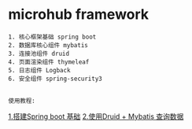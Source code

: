 # microhub framework



	1. 核心框架基础 spring boot
	2. 数据库核心组件 mybatis
	3. 连接池组件 druid
	4. 页面渲染组件 thymeleaf
    5. 日志组件 Logback
    6. 安全组件 spring-security3


    使用教程:


[1.搭建Spring boot 基础]( https://onenote.com/webapp/pages?token=vYVuNR84v9RPzVXNg4k-0_EFs99faPbcb3gOECOwQX2WSEru07Bhp7J2TIWZzBMRojwVn7nQm8Y6A0F5zsQCZJ0c0PmnmfCp0&id=636280049274477780)
[2.使用Druid + Mybatis 查询数据]( https://onenote.com/webapp/pages?token=aTy2WqJDIM5qRC7udkYgsgX-iONV4Qc-53O1NwvuE-92UJZEg8LExt8mHe0IuHh9AkozTqprvUkdUL9E_s97GQLsZClACxC80&id=636280049622406712)


